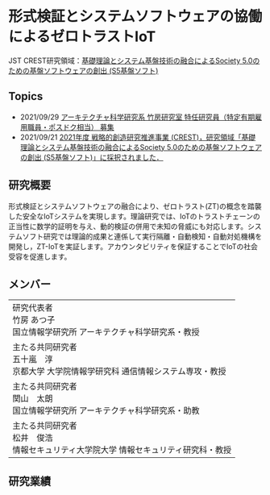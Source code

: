 # 形式検証とシステムソフトウェアの協働によるゼロトラストIoT
JST CREST研究領域：[基礎理論とシステム基盤技術の融合によるSociety 5.0のための基盤ソフトウェアの創出 (S5基盤ソフト)](https://www.jst.go.jp/kisoken/crest/research_area/ongoing/bunya2021-2.html)

## Topics
* 2021/09/29 [アーキテクチャ科学研究系 竹房研究室 特任研究員（特定有期雇用職員・ポスドク相当） 募集](https://www.nii.ac.jp/about/recruit/2021/0929.html)
* 2021/09/21 [2021年度 戦略的創造研究推進事業 (CREST)，研究領域「基礎理論とシステム基盤技術の融合によるSociety 5.0のための基盤ソフトウェアの創出 (S5基盤ソフト)」に採択されました．](https://www.jst.go.jp/kisoken/crest/application/2021/210921/210921crest.pdf)

## 研究概要
形式検証とシステムソフトウェアの融合により、ゼロトラスト(ZT)の概念を踏襲した安全なIoTシステムを実現します。理論研究では、IoTのトラストチェーンの正当性に数学的証明を与え、動的検証の併用で未知の脅威にも対応します。システムソフト研究では理論的成果と連係して実行隔離・自動検知・自動対処機構を開発し，ZT-IoTを実証します。アカウンタビリティを保証することでIoTの社会受容を促進します。

## メンバー
<table>
  <tr>
    <td>研究代表者<br>
      竹房 あつ子<br>
      国立情報学研究所 アーキテクチャ科学研究系・教授
    </td>
  </tr>
  <tr>
    <td>主たる共同研究者<br>
      五十嵐　淳<br>
      京都大学 大学院情報学研究科 通信情報システム専攻・教授
    </td>
  </tr>
  <tr>
    <td>主たる共同研究者<br>
      関山　太朗<br>
      国立情報学研究所 アーキテクチャ科学研究系・助教
    </td>
  </tr>
  <tr>
    <td>主たる共同研究者<br>
      松井　俊浩<br>
      情報セキュリティ大学院大学 情報セキュリティ研究科・教授
    </td>
  </tr>
</table>

## 研究業績
